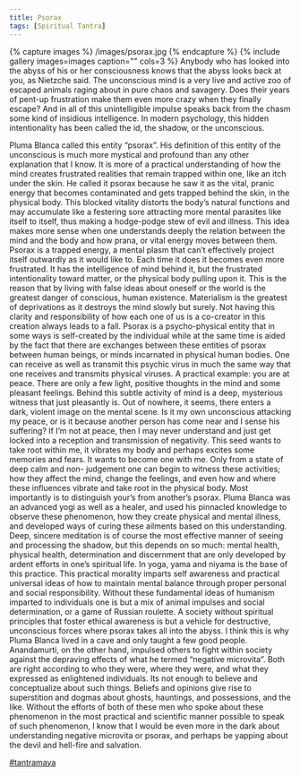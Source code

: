 ```yaml
---
title: Psorax
tags: [Spiritual Tantra]
---
```


{% capture images %}
	/images/psorax.jpg
{% endcapture %}
{% include gallery images=images caption="" cols=3 %}
Anybody who has looked into the abyss of his or her consciousness knows that the
abyss looks back at you, as Nietzche said. The unconscious mind is a very live and
active zoo of escaped animals raging about in pure chaos and savagery. Does
their years of pent-up frustration make them even more crazy when they finally
escape? And in all of this unintelligible impulse speaks back from the chasm some
kind of insidious intelligence. In modern psychology, this hidden intentionality has
been called the id, the shadow, or the unconscious. 

Pluma Blanca called this
entity “psorax”. His definition of this entity of the unconscious is much more
mystical and profound than any other explanation that I know. It is more of a
practical understanding of how the mind creates frustrated realities that remain
trapped within one, like an itch under the skin. He called it psorax because he saw
it as the vital, pranic energy that becomes contaminated and gets trapped behind
the skin, in the physical body. This blocked vitality distorts the body’s natural
functions and may accumulate like a festering sore attracting more mental
parasites like itself to itself, thus making a hodge-podge stew of evil and illness.
This idea makes more sense when one understands deeply the relation between
the mind and the body and how prana, or vital energy moves between them.
Psorax is a trapped energy, a mental plasm that can’t effectively project itself
outwardly as it would like to. Each time it does it becomes even more frustrated. It
has the intelligence of mind behind it, but the frustrated intentionality toward
matter, or the physical body pulling upon it. This is the reason that by living with
false ideas about oneself or the world is the greatest danger of conscious, human
existence. Materialism is the greatest of deprivations as it destroys the mind
slowly but surely. Not having this clarity and responsibility of how each one of us
is a co-creator in this creation always leads to a fall. Psorax is a psycho-physical
entity that in some ways is self-created by the individual while at the same time is
aided by the fact that there are exchanges between these entities of psorax
between human beings, or minds incarnated in physical human bodies. One can
receive as well as transmit this psychic virus in much the same way that one
receives and transmits physical viruses.
A practical example: you are at peace. There are only a few light, positive
thoughts in the mind and some pleasant feelings. Behind this subtle activity of
mind is a deep, mysterious witness that just pleasantly is. Out of nowhere, it
seems, there enters a dark, violent image on the mental scene. Is it my own
unconscious attacking my peace, or is it because another person has come near
and I sense his suffering? If I’m not at peace, then I may never understand and
just get locked into a reception and transmission of negativity. This seed wants to
take root within me, it vibrates my body and perhaps excites some memories and
fears. It wants to become one with me. Only from a state of deep calm and non-
judgement one can begin to witness these activities; how they affect the mind,
change the feelings, and even how and where these influences vibrate and take
root in the physical body. Most importantly is to distinguish your’s from another’s
psorax. Pluma Blanca was an advanced yogi as well as a healer, and used his
pinnacled knowledge to observe these phenomenon, how they create physical
and mental illness, and developed ways of curing these ailments based on this
understanding.
Deep, sincere meditation is of course the most effective manner of seeing and
processing the shadow, but this depends on so much: mental health, physical
health, determination and discernment that are only developed by ardent efforts
in one’s spiritual life. In yoga, yama and niyama is the base of this practice. This
practical morality imparts self awareness and practical universal ideas of how to
maintain mental balance through proper personal and social responsibility.
Without these fundamental ideas of humanism imparted to individuals one is but
a mix of animal impulses and social determination, or a game of Russian roulette.
A society without spiritual principles that foster ethical awareness is but a vehicle
for destructive, unconscious forces where psorax takes all into the abyss. I think
this is why Pluma Blanca lived in a cave and only taught a few good people.
Anandamurti, on the other hand, impulsed others to fight within society against
the depraving effects of what he termed “negative microvita”. Both are right
according to who they were, where they were, and what they expressed as
enlightened individuals. Its not enough to believe and conceptualize about such
things. Beliefs and opinions give rise to superstition and dogmas about ghosts,
hauntings, and possessions, and the like. Without the efforts of both of these men
who spoke about these phenomenon in the most practical and scientific manner
possible to speak of such phenomenon, I know that I would be even more in the
dark about understanding negative microvita or psorax, and perhaps be yapping
about the devil and hell-fire and salvation.

<a class="tag" href="https://diasp.de/tags/tantramaya">#tantramaya</a>

</div>
</div>
</div>
</div>
